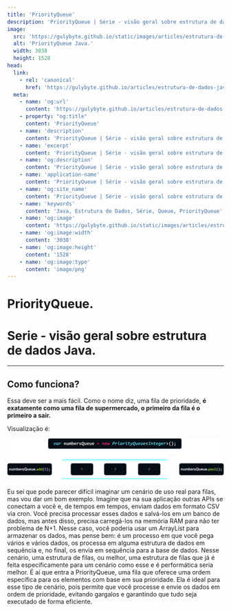 ```yaml
---
title: 'PriorityQueue'
description: 'PriorityQueue | Série - visão geral sobre estrutura de dados Java.'
image:
  src: 'https://gulybyte.github.io/static/images/articles/estrutura-de-dados-java/priority-queue.png'
  alt: 'PriorityQueue Java.'
  width: 3038
  height: 1528
head:
  link:
    - rel: 'canonical'
      href: 'https://gulybyte.github.io/articles/estrutura-de-dados-java'
  meta:
    - name: 'og:url'
      content: 'https://gulybyte.github.io/articles/estrutura-de-dados-java'
    - property: "og:title"
      content: 'PriorityQueue'
    - name: 'description'
      content: 'PriorityQueue | Série - visão geral sobre estrutura de dados Java.'
    - name: 'excerpt'
      content: 'PriorityQueue | Série - visão geral sobre estrutura de dados Java.'
    - name: 'og:description'
      content: 'PriorityQueue | Série - visão geral sobre estrutura de dados Java.'
    - name: 'application-name'
      content: 'PriorityQueue | Série - visão geral sobre estrutura de dados Java.'
    - name: 'og:site_name'
      content: 'PriorityQueue | Série - visão geral sobre estrutura de dados Java.'
    - name: 'keywords'
      content: 'Java, Estrutura de Dados, Série, Queue, PriorityQueue'
    - name: 'og:image'
      content: 'https://gulybyte.github.io/static/images/articles/estrutura-de-dados-java/priority-queue.png'
    - name: 'og:image:width'
      content: '3038'
    - name: 'og:image:height'
      content: '1528'
    - name: 'og:image:type'
      content: 'image/png'
---
```


# PriorityQueue.

<h1 style="text-align: left; padding: 0em 0em !important; font-size: 2em">Serie - visão geral sobre estrutura de dados Java.</h1>

---

## Como funciona?

Essa deve ser a mais fácil. Como o nome diz, uma fila de prioridade, **é exatamente como uma fila de supermercado, o primeiro da fila é o primeiro a sair.**

Visualização é:

![PriorityQueue Java](/static/images/articles/estrutura-de-dados-java/priority-queue.png)

Eu sei que pode parecer difícil imaginar um cenário de uso real para filas, mas vou dar um bom exemplo. Imagine que na sua aplicação outras APIs se conectam a você e, de tempos em tempos, enviam dados em formato CSV via cron. Você precisa processar esses dados e salvá-los em um banco de dados, mas antes disso, precisa carregá-los na memória RAM para não ter problema de N+1. Nesse caso, você poderia usar um ArrayList para armazenar os dados, mas pense bem: é um processo em que você pega vários e vários dados, os processa em alguma estrutura de dados em sequência e, no final, os envia em sequência para a base de dados. Nesse cenário, uma estrutura de filas, ou melhor, uma estrutura de filas que já é feita especificamente para um cenário como esse e é performática seria melhor. É aí que entra a PriorityQueue, uma fila que oferece uma ordem específica para os elementos com base em sua prioridade. Ela é ideal para esse tipo de cenário, pois permite que você processe e envie os dados em ordem de prioridade, evitando gargalos e garantindo que tudo seja executado de forma eficiente.
